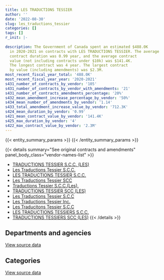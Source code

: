 ```yaml
---
title: LES TRADUCTIONS TESSIER
author: ''
date: '2022-08-30'
slug: les_traductions_tessier
categories: []
tags: []
r_init: |-
  
description: The Government of Canada spent an estimated $488.0K
  in 2020-2021 on contracts with LES TRADUCTIONS TESSIER. The average
  contract duration was 0.99 year, and the average contract
  value (not including contracts under $10k) was $141.4K.
  The longest contract was 4 year. The largest contract
  by value (including amendments) was $2.3M.
most_recent_fiscal_year_total: '488.0K'
most_recent_fiscal_year_year: '2020-2021'
s431_number_of_contracts_by_vendor: '105'
s431_number_of_contracts_by_vendor_with_amendments: '21'
s431_number_of_contracts_amendments_percentage: '20%'
s432_mean_amendment_increase_percentage_by_vendor: '50%'
s434_mean_number_of_amendments_by_vendor: '1.14'
s433_total_amendment_increase_value_by_vendor: '712.3K'
s424_mean_duration_by_vendor: '0.99'
s421_mean_contract_value_by_vendor: '141.4K'
s425_max_duration_by_vendor: '4'
s422_max_contract_value_by_vendor: '2.3M'
---
```


<script src="/rmarkdown-libs/htmlwidgets/htmlwidgets.js"></script>
<link href="/rmarkdown-libs/datatables-css/datatables-crosstalk.css" rel="stylesheet" />
<script src="/rmarkdown-libs/datatables-binding/datatables.js"></script>
<script src="/rmarkdown-libs/jquery/jquery-3.6.0.min.js"></script>
<link href="/rmarkdown-libs/dt-core-bootstrap/css/dataTables.bootstrap.min.css" rel="stylesheet" />
<link href="/rmarkdown-libs/dt-core-bootstrap/css/dataTables.bootstrap.extra.css" rel="stylesheet" />
<script src="/rmarkdown-libs/dt-core-bootstrap/js/jquery.dataTables.min.js"></script>
<script src="/rmarkdown-libs/dt-core-bootstrap/js/dataTables.bootstrap.min.js"></script>
<link href="/rmarkdown-libs/crosstalk/css/crosstalk.min.css" rel="stylesheet" />
<script src="/rmarkdown-libs/crosstalk/js/crosstalk.min.js"></script>
<script src="/rmarkdown-libs/htmlwidgets/htmlwidgets.js"></script>
<link href="/rmarkdown-libs/datatables-css/datatables-crosstalk.css" rel="stylesheet" />
<script src="/rmarkdown-libs/datatables-binding/datatables.js"></script>
<script src="/rmarkdown-libs/jquery/jquery-3.6.0.min.js"></script>
<link href="/rmarkdown-libs/dt-core-bootstrap/css/dataTables.bootstrap.min.css" rel="stylesheet" />
<link href="/rmarkdown-libs/dt-core-bootstrap/css/dataTables.bootstrap.extra.css" rel="stylesheet" />
<script src="/rmarkdown-libs/dt-core-bootstrap/js/jquery.dataTables.min.js"></script>
<script src="/rmarkdown-libs/dt-core-bootstrap/js/dataTables.bootstrap.min.js"></script>
<link href="/rmarkdown-libs/crosstalk/css/crosstalk.min.css" rel="stylesheet" />
<script src="/rmarkdown-libs/crosstalk/js/crosstalk.min.js"></script>

{{< entity_summary_params >}}
{{< /entity_summary_params >}}

{{< details summary="See original contracts and amendments" panel_body_class="vendor-names-list" >}}
- [TRADUCTIONS TESSIER S.C.C. (LES)](https://search.open.canada.ca/en/ct/?sort=contract_value_f%20desc&page=1&search_text=%22TRADUCTIONS%20TESSIER%20S.C.C.%20%28LES%29%22)
- [Les Traductions Tessier S.C.C.](https://search.open.canada.ca/en/ct/?sort=contract_value_f%20desc&page=1&search_text=%22Les%20Traductions%20Tessier%20S.C.C.%22)
- [LES TRADUCTIONS TESSIER S.C.C.](https://search.open.canada.ca/en/ct/?sort=contract_value_f%20desc&page=1&search_text=%22LES%20TRADUCTIONS%20TESSIER%20S.C.C.%22)
- [Les Traductions Tessier SCC](https://search.open.canada.ca/en/ct/?sort=contract_value_f%20desc&page=1&search_text=%22Les%20Traductions%20Tessier%20SCC%22)
- [Traductions Tessier S.C.C.(Les).](https://search.open.canada.ca/en/ct/?sort=contract_value_f%20desc&page=1&search_text=%22Traductions%20Tessier%20S.C.C.%28Les%29.%22)
- [TRADUCTIONS TESSIER SCC (LES)](https://search.open.canada.ca/en/ct/?sort=contract_value_f%20desc&page=1&search_text=%22TRADUCTIONS%20TESSIER%20SCC%20%28LES%29%22)
- [Les Traductions Tessier S.C.C](https://search.open.canada.ca/en/ct/?sort=contract_value_f%20desc&page=1&search_text=%22Les%20Traductions%20Tessier%20S.C.C%22)
- [Les Traductions Tessier Inc.](https://search.open.canada.ca/en/ct/?sort=contract_value_f%20desc&page=1&search_text=%22Les%20Traductions%20Tessier%20Inc.%22)
- [Les Traducitons Tessier S.C.C](https://search.open.canada.ca/en/ct/?sort=contract_value_f%20desc&page=1&search_text=%22Les%20Traducitons%20Tessier%20S.C.C%22)
- [LES TRADUCTIONS TESSIERS S.C.C.](https://search.open.canada.ca/en/ct/?sort=contract_value_f%20desc&page=1&search_text=%22LES%20TRADUCTIONS%20TESSIERS%20S.C.C.%22)
- [TRADUCTIONS TESSIERS SCC (LES)](https://search.open.canada.ca/en/ct/?sort=contract_value_f%20desc&page=1&search_text=%22TRADUCTIONS%20TESSIERS%20SCC%20%28LES%29%22)
{{< /details >}}

## Departments and agencies

<div id="htmlwidget-1" style="width:100%;height:auto;" class="datatables html-widget"></div>
<script type="application/json" data-for="htmlwidget-1">{"x":{"style":"bootstrap","filter":"none","vertical":false,"data":[["<a href=\"/departments/cas-satj/\">Courts Administration Service<\/a>","<a href=\"/departments/cer-rec/\">Canada Energy Regulator<\/a>","<a href=\"/departments/cic/\">Immigration, Refugees and Citizenship Canada<\/a>","<a href=\"/departments/hc-sc/\">Health Canada<\/a>","<a href=\"/departments/lac-bac/\">Library and Archives Canada<\/a>","<a href=\"/departments/nrc-cnrc/\">National Research Council Canada<\/a>","<a href=\"/departments/oic-ci/\">Office of the Information Commissioner of Canada<\/a>","<a href=\"/departments/phac-aspc/\">Public Health Agency of Canada<\/a>","<a href=\"/departments/pwgsc-tpsgc/\">Public Services and Procurement Canada<\/a>","<a href=\"/departments/statcan/\">Statistics Canada<\/a>","<a href=\"/departments/swc-cfc/\">Status of Women Canada<\/a>","<a href=\"/departments/tbs-sct/\">Treasury Board of Canada Secretariat<\/a>"],[400000,121398.39,23899.5,25000,null,null,null,18183.19,2676282.91,null,11853.45,503928.02],[330047.17,128532.15,null,298880,48979.36,99921.82,16231.32,26086.22,2845370.01,null,13146.55,503928.02],[null,42153.64,null,118650,48979.36,102873.63,null,212653.78,2389731.94,861000,null,38657.49],[null,null,null,null,24489.68,0,null,null,463494.12,null,null,null]],"container":"<table class=\"table table-striped table-hover row-border order-column display\">\n  <thead>\n    <tr>\n      <th>Department<\/th>\n      <th>2017-2018<\/th>\n      <th>2018-2019<\/th>\n      <th>2019-2020<\/th>\n      <th>2020-2021<\/th>\n    <\/tr>\n  <\/thead>\n<\/table>","options":{"order":[[4,"desc"]],"pageLength":10,"autoWidth":true,"columnDefs":[{"targets":1,"render":"function(data, type, row, meta) {\n    return type !== 'display' ? data : DTWidget.formatCurrency(data, \"$\", 2, 3, \",\", \".\", true, null);\n  }"},{"targets":2,"render":"function(data, type, row, meta) {\n    return type !== 'display' ? data : DTWidget.formatCurrency(data, \"$\", 2, 3, \",\", \".\", true, null);\n  }"},{"targets":3,"render":"function(data, type, row, meta) {\n    return type !== 'display' ? data : DTWidget.formatCurrency(data, \"$\", 2, 3, \",\", \".\", true, null);\n  }"},{"targets":4,"render":"function(data, type, row, meta) {\n    return type !== 'display' ? data : DTWidget.formatCurrency(data, \"$\", 2, 3, \",\", \".\", true, null);\n  }"},{"width":"16%","targets":[1,2,3,4]},{"className":"dt-right","targets":[1,2,3,4]}],"orderClasses":false}},"evals":["options.columnDefs.0.render","options.columnDefs.1.render","options.columnDefs.2.render","options.columnDefs.3.render"],"jsHooks":[]}</script>
<p class="text-right">
<a href="https://github.com/GoC-Spending/contracts-data/tree/main/data/out/vendors/les_traductions_tessier/summary_by_fiscal_year_by_department.csv" class="source-data-link btn btn-link">View source data</a>
</p>

## Categories

<div id="htmlwidget-2" style="width:100%;height:auto;" class="datatables html-widget"></div>
<script type="application/json" data-for="htmlwidget-2">{"x":{"style":"bootstrap","filter":"none","vertical":false,"data":[["<a href=\"/categories/professional_services/\">Professional services<\/a>","<a href=\"/categories/information_technology/\">Information technology<\/a>"],[3742013.67,38531.79],[4311122.62,null],[3814699.84,null],[487983.8,null]],"container":"<table class=\"table table-striped table-hover row-border order-column display\">\n  <thead>\n    <tr>\n      <th>Category<\/th>\n      <th>2017-2018<\/th>\n      <th>2018-2019<\/th>\n      <th>2019-2020<\/th>\n      <th>2020-2021<\/th>\n    <\/tr>\n  <\/thead>\n<\/table>","options":{"order":[[4,"desc"]],"dom":"t","pageLength":30,"autoWidth":true,"columnDefs":[{"targets":1,"render":"function(data, type, row, meta) {\n    return type !== 'display' ? data : DTWidget.formatCurrency(data, \"$\", 2, 3, \",\", \".\", true, null);\n  }"},{"targets":2,"render":"function(data, type, row, meta) {\n    return type !== 'display' ? data : DTWidget.formatCurrency(data, \"$\", 2, 3, \",\", \".\", true, null);\n  }"},{"targets":3,"render":"function(data, type, row, meta) {\n    return type !== 'display' ? data : DTWidget.formatCurrency(data, \"$\", 2, 3, \",\", \".\", true, null);\n  }"},{"targets":4,"render":"function(data, type, row, meta) {\n    return type !== 'display' ? data : DTWidget.formatCurrency(data, \"$\", 2, 3, \",\", \".\", true, null);\n  }"},{"width":"16%","targets":[1,2,3,4]},{"className":"dt-right","targets":[1,2,3,4]}],"orderClasses":false,"lengthMenu":[10,25,30,50,100]}},"evals":["options.columnDefs.0.render","options.columnDefs.1.render","options.columnDefs.2.render","options.columnDefs.3.render"],"jsHooks":[]}</script>
<p class="text-right">
<a href="https://github.com/GoC-Spending/contracts-data/tree/main/data/out/vendors/les_traductions_tessier/summary_by_fiscal_year_by_category.csv" class="source-data-link btn btn-link">View source data</a>
</p>
